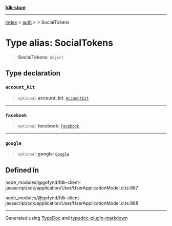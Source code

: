 [**fdk-store**](../../../README.md)
***

[Index](../../../API.md) > [auth](../../README.md) > [<internal>](../README.md) > SocialTokens

# Type alias: SocialTokens

> **SocialTokens**: `object`

## Type declaration

### `account_kit`

> `optional` **account\_kit**: [`Accountkit`](type-alias.Accountkit.md)

***

### `facebook`

> `optional` **facebook**: [`Facebook`](type-alias.Facebook.md)

***

### `google`

> `optional` **google**: [`Google`](type-alias.Google.md)

## Defined In

node\_modules/@gofynd/fdk-client-javascript/sdk/application/User/UserApplicationModel.d.ts:987

node\_modules/@gofynd/fdk-client-javascript/sdk/application/User/UserApplicationModel.d.ts:988

***
Generated using [TypeDoc](https://typedoc.org/) and [typedoc-plugin-markdown](https://www.npmjs.com/package/typedoc-plugin-markdown)
